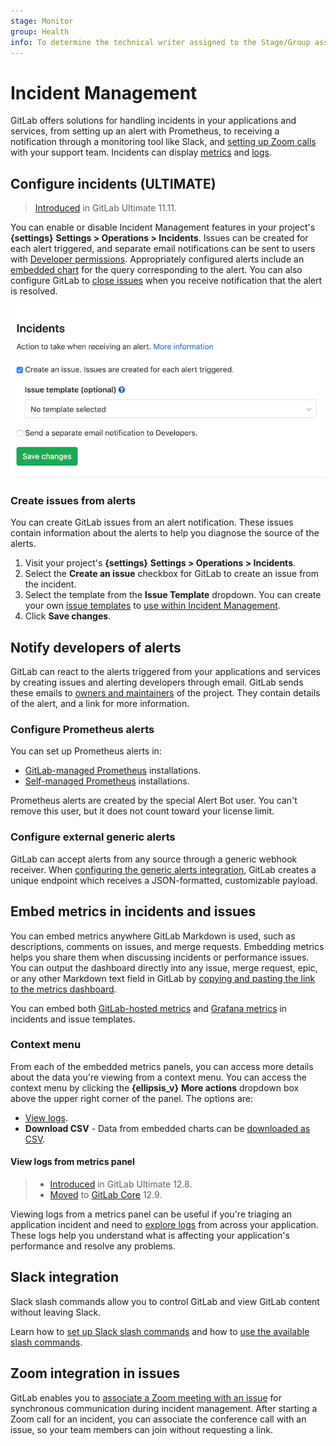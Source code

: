 ```yaml
---
stage: Monitor
group: Health
info: To determine the technical writer assigned to the Stage/Group associated with this page, see https://about.gitlab.com/handbook/engineering/ux/technical-writing/#designated-technical-writers
---
```


# Incident Management

GitLab offers solutions for handling incidents in your applications and services,
from setting up an alert with Prometheus, to receiving a notification through a
monitoring tool like Slack, and [setting up Zoom calls](#zoom-integration-in-issues) with your
support team. Incidents can display [metrics](#embed-metrics-in-incidents-and-issues)
and [logs](#view-logs-from-metrics-panel).

## Configure incidents **(ULTIMATE)**

> [Introduced](https://gitlab.com/gitlab-org/gitlab/issues/4925) in GitLab Ultimate 11.11.

You can enable or disable Incident Management features in your project's
**{settings}** **Settings > Operations > Incidents**. Issues can be created for
each alert triggered, and separate email notifications can be sent to users with
[Developer permissions](../permissions.md). Appropriately configured alerts include an
[embedded chart](../project/metrics/index.md#embedding-metrics-based-on-alerts-in-incident-issues)
for the query corresponding to the alert. You can also configure GitLab to
[close issues](../project/metrics/index.md#taking-action-on-incidents-ultimate)
when you receive notification that the alert is resolved.

![Incident Management Settings](img/incident_management_settings.png)

### Create issues from alerts

You can create GitLab issues from an alert notification. These issues contain
information about the alerts to help you diagnose the source of the alerts.

1. Visit your project's **{settings}** **Settings > Operations > Incidents**.
1. Select the **Create an issue** checkbox for GitLab to create an issue from
   the incident.
1. Select the template from the **Issue Template** dropdown.
   You can create your own [issue templates](../project/description_templates.md#creating-issue-templates)
   to [use within Incident Management](../project/metrics/index.md#taking-action-on-incidents-ultimate).
1. Click **Save changes**.

## Notify developers of alerts

GitLab can react to the alerts triggered from your applications and services
by creating issues and alerting developers through email. GitLab sends these emails
to [owners and maintainers](../permissions.md) of the project. They contain details
of the alert, and a link for more information.

### Configure Prometheus alerts

You can set up Prometheus alerts in:

- [GitLab-managed Prometheus](../project/metrics/index.md#setting-up-alerts-for-prometheus-metrics) installations.
- [Self-managed Prometheus](../project/metrics/index.md#external-prometheus-instances) installations.

Prometheus alerts are created by the special Alert Bot user. You can't remove this
user, but it does not count toward your license limit.

### Configure external generic alerts

GitLab can accept alerts from any source through a generic webhook receiver. When
[configuring the generic alerts integration](../project/integrations/generic_alerts.md),
GitLab creates a unique endpoint which receives a JSON-formatted, customizable payload.

## Embed metrics in incidents and issues

You can embed metrics anywhere GitLab Markdown is used, such as descriptions,
comments on issues, and merge requests. Embedding metrics helps you share them
when discussing incidents or performance issues. You can output the dashboard directly
into any issue, merge request, epic, or any other Markdown text field in GitLab
by [copying and pasting the link to the metrics dashboard](../project/metrics/index.md#embedding-gitlab-managed-kubernetes-metrics).

You can embed both
[GitLab-hosted metrics](../project/metrics/index.md#embedding-metric-charts-within-gitlab-flavored-markdown) and
[Grafana metrics](../project/metrics/index.md#embedding-grafana-charts)
in incidents and issue templates.

### Context menu

From each of the embedded metrics panels, you can access more details
about the data you're viewing from a context menu. You can access the context menu
by clicking the **{ellipsis_v}** **More actions** dropdown box above the
upper right corner of the panel. The options are:

- [View logs](#view-logs-from-metrics-panel).
- **Download CSV** - Data from embedded charts can be
  [downloaded as CSV](../project/metrics/index.md#downloading-data-as-csv).

#### View logs from metrics panel

> - [Introduced](https://gitlab.com/gitlab-org/gitlab/issues/201846) in GitLab Ultimate 12.8.
> - [Moved](https://gitlab.com/gitlab-org/gitlab/-/merge_requests/25455) to [GitLab Core](https://about.gitlab.com/pricing/) 12.9.

Viewing logs from a metrics panel can be useful if you're triaging an application
incident and need to [explore logs](../project/metrics/index.md#view-logs-ultimate)
from across your application. These logs help you understand what is affecting
your application's performance and resolve any problems.

## Slack integration

Slack slash commands allow you to control GitLab and view GitLab content without leaving Slack.

Learn how to [set up Slack slash commands](../project/integrations/slack_slash_commands.md)
and how to [use the available slash commands](../../integration/slash_commands.md).

## Zoom integration in issues

GitLab enables you to [associate a Zoom meeting with an issue](../project/issues/associate_zoom_meeting.md)
for synchronous communication during incident management. After starting a Zoom
call for an incident, you can associate the conference call with an issue, so your
team members can join without requesting a link.
